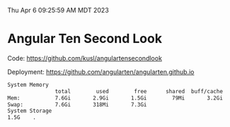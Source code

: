 Thu Apr  6 09:25:59 AM MDT 2023

# Angular Ten Second Look

Code: https://github.com/kusl/angulartensecondlook

Deployment: https://github.com/angularten/angularten.github.io

```bash
System Memory
               total        used        free      shared  buff/cache   available
Mem:           7.6Gi       2.9Gi       1.5Gi        79Mi       3.2Gi       4.4Gi
Swap:          7.6Gi       318Mi       7.3Gi
System Storage
1.5G	.
```
